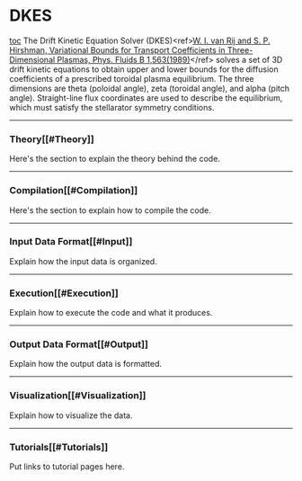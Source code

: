 DKES
====

[toc](toc) The Drift Kinetic Equation Solver
(DKES)\<ref\>[W. I. van Rij and S. P. Hirshman, Variational Bounds for Transport Coefficients in Three-Dimensional Plasmas, Phys. Fluids B 1,563(1989)](http://dx.doi.org/10.1063/1.859116)\</ref\>
solves a set of 3D drift kinetic equations to obtain upper and lower
bounds for the diffusion coefficients of a prescribed toroidal plasma
equilibrium. The three dimensions are theta (poloidal angle), zeta
(toroidal angle), and alpha (pitch angle). Straight-line flux
coordinates are used to describe the equilibrium, which must satisfy the
stellarator symmetry conditions.

------------------------------------------------------------------------

### Theory\[\[\#Theory\]\]

Here\'s the section to explain the theory behind the code.

------------------------------------------------------------------------

### Compilation\[\[\#Compilation\]\]

Here\'s the section to explain how to compile the code.

------------------------------------------------------------------------

### Input Data Format\[\[\#Input\]\]

Explain how the input data is organized.

------------------------------------------------------------------------

### Execution\[\[\#Execution\]\]

Explain how to execute the code and what it produces.

------------------------------------------------------------------------

### Output Data Format\[\[\#Output\]\]

Explain how the output data is formatted.

------------------------------------------------------------------------

### Visualization\[\[\#Visualization\]\]

Explain how to visualize the data.

------------------------------------------------------------------------

### Tutorials\[\[\#Tutorials\]\]

Put links to tutorial pages here.
